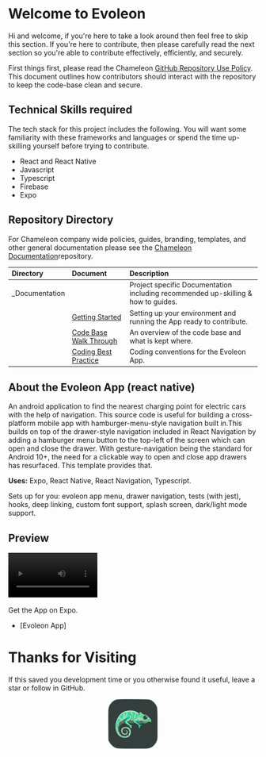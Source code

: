 <!--- Add banner here --->

# Welcome to Evoleon 
Hi and welcome, if you're here to take a look around then feel free to skip this section. If you're here to contribute, then please carefully read the next section so you're able to contribute effectively, efficiently, and securely. 

First things first, please read the Chameleon <a href="https://github.com/Chameleon-company/Chameleon-Documents/blob/master/Chameleon_Policies_and_Guides/GitHub%20Repository%20Use%20Policy.md" target="_blank">GitHub Repository Use Policy</a>. This document outlines how contributors should interact with the repository to keep the code-base clean and secure. 

## Technical Skills required 
The tech stack for this project includes the following. You will want some familiarity with these frameworks and languages or spend the time up-skilling yourself before trying to contribute. 
* React and React Native 
* Javascript 
* Typescript 
* Firebase 
* Expo 

## Repository Directory 
For Chameleon company wide policies, guides, branding, templates, and other general documentation please see the <a href="https://github.com/Chameleon-company/Chameleon-Documents" target="_blank">Chameleon Documentation</a>repository. 

| Directory | Document | Description|
|:---   |:---   |:---   |
| _Documentation |    | Project specific Documentation including recommended up-skilling & how to guides. |
|   | <a href="https://github.com/Chameleon-company/Evoleon/blob/a88ac60bce23eb7ea00951d8885dd72f0df1dfa9/_Documentation/Getting%20Started.md" target="_blank">Getting Started</a> | Setting up your environment and running the App ready to contribute. |
|   | <a href="https://github.com/Chameleon-company/Evoleon/blob/a88ac60bce23eb7ea00951d8885dd72f0df1dfa9/_Documentation/Code%20Base%20Walk%20Through.md" target="_blank">Code Base Walk Through</a> | An overview of the code base and what is kept where. |
|   | <a href="https://github.com/Chameleon-company/Evoleon/blob/a88ac60bce23eb7ea00951d8885dd72f0df1dfa9/_Documentation/Coding%20Best%20Practice.md" target="_blank">Coding Best Practice</a> | Coding conventions for the Evoleon App. |
  


## About the Evoleon App (react native)
<!-- Describe your project in brief -->
An android application to find the nearest charging point for electric cars with the help of navigation. This source code is useful for building a cross-platform mobile app with hamburger-menu-style navigation built in.This builds on top of the drawer-style navigation included in React Navigation by adding a hamburger menu button to the top-left of the screen which can open and close the drawer.
With gesture-navigation being the standard for Android 10+, the need for a clickable way to open and close app drawers has resurfaced.
This template provides that.

**Uses:** Expo, React Native, React Navigation, Typescript. 

Sets up for you: evoleon app menu, drawer navigation, tests (with jest), hooks, deep linking, custom font support, splash screen, dark/light mode support.

## Preview

<!-- Add a demo for your project -->
<!-- ![Demo GIF](https://user-images.githubusercontent.com/103167070/192455518-93640be9-7136-4de2-8cb1-47cd96a8e8d7.mp4) -->
<video src='https://user-images.githubusercontent.com/103167070/192455518-93640be9-7136-4de2-8cb1-47cd96a8e8d7.mp4' width=180 />)

Get the App on Expo.
- [Evoleon App]

 # Thanks for Visiting
If this saved you development time or you otherwise found it useful, leave a star or follow in GitHub.


<p align="center">
<img src="screens/EvoleonFinal.png" text-align="center" width="100" height="100" >
</p>





